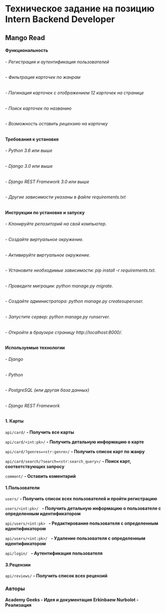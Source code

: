 # Техническое задание на позицию Intern Backend Developer

## Mango Read

#### **Функциональность**

###### - Регистрация и аутентификация пользователей
###### - Фильтрация карточек по жанрам
###### - Пагинация карточек с отображением 12 карточек на странице
###### - Поиск карточек по названию
###### - Возможность оставить рецензию на карточку

#### **Требования к установке**
###### - Python 3.6 или выше
###### - Django 3.0 или выше
###### - Django REST Framework 3.0 или выше
###### - Другие зависимости указаны в файле requirements.txt

#### **Инструкции по установке и запуску**
###### - Клонируйте репозиторий на свой компьютер.
###### - Создайте виртуальное окружение.
###### - Активируйте виртуальное окружение.
###### - Установите необходимые зависимости: pip install -r requirements.txt.
###### - Проведите миграции: python manage.py migrate.
###### - Создайте администратора: python manage.py createsuperuser.
###### - Запустите сервер: python manage.py runserver.
###### - Откройте в браузере страницу http://localhost:8000/.

#### **Используемые технологии**

###### - Django
###### - Python
###### - PostgreSQL (или другая база данных)
###### - Django REST Framework

#### **1. Карты**


```api/card/```
**- Получить все карты**


```api/card/<int:pk>/```
**- Получить детальную информацию о карте**


```api/card/?genres=<str:genre>/```
**- Получить список карт по жанру**


```api/card/search/?search=<str:search_query>/```
**- Поиск  карт, соответствующих запросу**

```comment/``` 
**- Оставить коментарий**


#### **1.Пользователи**

```users/```
 **- Получить список всех пользователей и пройти регистрацию**

```users/<int:pk>/ ```
**- Получить детальную информацию о пользователе с определенным идентификатором**

```api/users/<int:pk> ```
**- Редактирование пользователя с определенным идентификатором**

```api/users/<int:pk>/ ```
**- Удаление пользователя с определенным идентификатором**

```api/login/ ```
**- Аутентификация пользователя**



#### **3.Рецензии**
```api/reviews/``` **- Получить список всех рецензий**


### **Авторы**

**Academy Geeks - Идея и документация**
**Erkinbaew Nurbolot - Реализация**